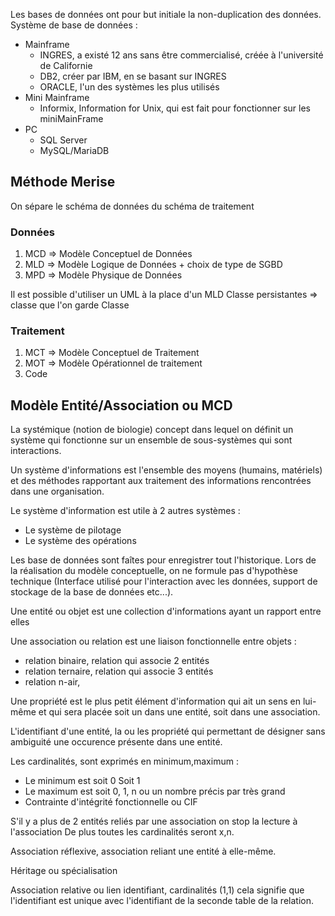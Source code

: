 Les bases de données ont pour but initiale la non-duplication des données.
Système de base de données :
- Mainframe
	- INGRES, a existé 12 ans sans être commercialisé, créée à l'université de Californie
	- DB2, créer par IBM, en se basant sur INGRES
	- ORACLE, l'un des systèmes les plus utilisés
- Mini Mainframe
	- Informix, Information for Unix, qui est fait pour fonctionner sur les miniMainFrame
- PC
	- SQL Server
	- MySQL/MariaDB

## Méthode Merise 
On sépare le schéma de données du schéma de traitement
### Données
1. MCD => Modèle Conceptuel de Données
2. MLD => Modèle Logique de Données + choix de type de SGBD
3. MPD => Modèle Physique de Données

Il est possible d'utiliser un UML à la place d'un MLD
Classe persistantes => classe que l'on garde
Classe
### Traitement
1. MCT => Modèle Conceptuel de Traitement
2. MOT => Modèle Opérationnel de traitement
3. Code

## Modèle Entité/Association ou MCD
La systémique (notion de biologie) concept dans lequel on définit un système qui fonctionne sur un ensemble de sous-systèmes qui sont interactions.

Un système d'informations est l'ensemble des moyens (humains, matériels) et des méthodes rapportant aux traitement des informations rencontrées dans une organisation.

Le système d'information est utile à 2 autres systèmes :
- Le système de pilotage
- Le système des opérations

Les base de données sont faîtes pour enregistrer tout l'historique.
Lors de la réalisation du modèle conceptuelle, on ne formule pas d'hypothèse technique (Interface utilisé pour l'interaction avec les données, support de stockage de la base de données etc...).

Une entité ou objet est une collection d'informations ayant un rapport entre elles

Une association ou relation est une liaison fonctionnelle entre objets :
- relation binaire, relation qui associe 2 entités
- relation ternaire, relation qui associe 3 entités
- relation n-air,

Une propriété est le plus petit élément d'information qui ait un sens en lui-même et qui sera placée soit un dans une entité, soit dans une association.

L'identifiant d'une entité, la ou les propriété qui permettant de désigner sans ambiguité une occurence présente dans une entité.

Les cardinalités, sont exprimés en minimum,maximum :
- Le minimum est soit 0 Soit 1
- Le maximum est soit 0, 1, n ou un nombre précis par très grand
- Contrainte d'intégrité fonctionnelle ou CIF

S'il y a plus de 2 entités reliés par une association on stop la lecture à l'association
De plus toutes les cardinalités seront x,n.

Association réflexive, association reliant une entité à elle-même.

Héritage ou spécialisation

Association relative ou lien identifiant, cardinalités (1,1) cela signifie que l'identifiant est unique avec l'identifiant de la seconde table de la relation.
